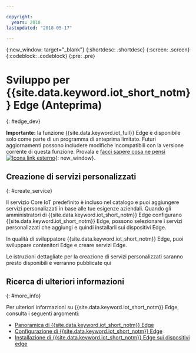 ```yaml
---

copyright:
  years: 2018
lastupdated: "2018-05-17"

---
```


{:new_window: target="\_blank"}
{:shortdesc: .shortdesc}
{:screen: .screen}
{:codeblock: .codeblock}
{:pre: .pre}


# Sviluppo per {{site.data.keyword.iot_short_notm}} Edge (Anteprima)
{: #edge_dev}

**Importante:** la funzione {{site.data.keyword.iot_full}} Edge è disponibile solo come parte di un programma di anteprima limitato. Futuri aggiornamenti possono includere modifiche incompatibili con la versione corrente di questa funzione. Provala e [facci sapere cosa ne pensi ![Icona link esterno](../../../icons/launch-glyph.svg)](https://developer.ibm.com/answers/smart-spaces/17/internet-of-things.html){: new_window}.

## Creazione di servizi personalizzati
{: #create_service}

Il servizio Core IoT predefinito è incluso nel catalogo e puoi aggiungere servizi personalizzati in base alle tue esigenze aziendali.
Quando gli amministratori di {{site.data.keyword.iot_short_notm}} Edge configurano {{site.data.keyword.iot_short_notm}} Edge, possono selezionare i servizi personalizzati che aggiungi e quindi installarli sui dispositivi Edge.

In qualità di sviluppatore {{site.data.keyword.iot_short_notm}} Edge, puoi sviluppare contenitori Edge e creare servizi Edge.

Le istruzioni dettagliate per la creazione di servizi personalizzati saranno presto disponibili e verranno pubblicate qui

## Ricerca di ulteriori informazioni
{: #more_info}

Per ulteriori informazioni su {{site.data.keyword.iot_short_notm}} Edge, consulta i seguenti argomenti:
- [Panoramica di {{site.data.keyword.iot_short_notm}} Edge](WIoTP_edge.html#edge_overview)
- [Configurazione di {{site.data.keyword.iot_short_notm}} Edge](WIoTP_edge_config.html#edge_configure)
- [Installazione di {{site.data.keyword.iot_short_notm}} Edge sui dispositivi edge](WIoTP_edge_install.html#edge_install_device)
